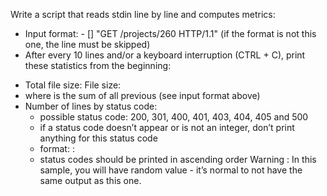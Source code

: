 Write a script that reads stdin line by line and computes metrics:

- Input format: <IP Address> - [<date>] "GET /projects/260 HTTP/1.1" <status code> <file size> (if the format is not this one, the line must be skipped)
- After every 10 lines and/or a keyboard interruption (CTRL + C), print these statistics from the beginning:
* Total file size: File size: <total size>
* where <total size> is the sum of all previous <file size> (see input format above)
* Number of lines by status code:
     - possible status code: 200, 301, 400, 401, 403, 404, 405 and 500
    - if a status code doesn’t appear or is not an integer, don’t print anything for this status code
    - format: <status code>: <number>
    - status codes should be printed in ascending order
 Warning : In this sample, you will have random value - it’s normal to not have the same output as this one.
